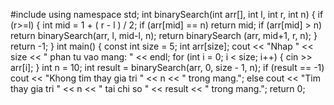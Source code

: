 #include <iostream>
using namespace std;
int binarySearch(int arr[], int l, int r, int n) {
    if (r>=l) {
        int mid = 1 + ( r - l ) / 2;
        if (arr[mid] == n) 
            return mid;
        if (arr[mid] > n) 
          return binarySearch(arr, l, mid-l, n);
     return binarySearch (arr, mid+1, r, n);
 }
    return -1;
}
int main() {
    const int size = 5;
    int arr[size];
    cout << "Nhap " << size << " phan tu vao mang: " << endl;
    for (int i = 0; i < size; i++) {
        cin >> arr[i];
    }
    int n = 10;
    int result = binarySearch(arr, 0, size - 1, n);
    if (result == -1)
        cout << "Khong tim thay gia tri " << n << " trong mang.";
    else
        cout << "Tim thay gia tri " << n << " tai chi so " << result << " trong mang.";
    return 0;

